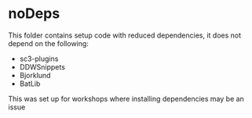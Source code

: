 # noDeps

This folder contains setup code with reduced dependencies, it does not depend on the following:

- sc3-plugins
- DDWSnippets
- Bjorklund
- BatLib

This was set up for workshops where installing dependencies may be an issue
